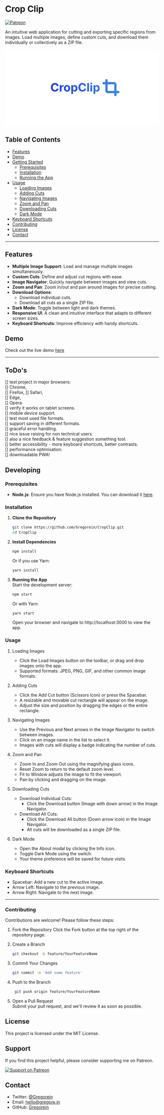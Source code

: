 # **Crop Clip**

[![Patreon](https://img.shields.io/badge/Support-Patreon-red.svg)](https://www.patreon.com/Gregorein)


An intuitive web application for cutting and exporting specific regions from images. Load multiple images, define custom cuts, and download them individually or collectively as a ZIP file.

![Image Cutter Screenshot](assets/socialTemplate.png)

## **Table of Contents**

- [Features](#features)
- [Demo](#demo)
- [Getting Started](#getting-started)
  - [Prerequisites](#prerequisites)
  - [Installation](#installation)
  - [Running the App](#running-the-app)
- [Usage](#usage)
  - [Loading Images](#loading-images)
  - [Adding Cuts](#adding-cuts)
  - [Navigating Images](#navigating-images)
  - [Zoom and Pan](#zoom-and-pan)
  - [Downloading Cuts](#downloading-cuts)
  - [Dark Mode](#dark-mode)
- [Keyboard Shortcuts](#keyboard-shortcuts)
- [Contributing](#contributing)
- [License](#license)
- [Contact](#contact)

---

## **Features**

- **Multiple Image Support**: Load and manage multiple images simultaneously.
- **Custom Cuts**: Define and adjust cut regions with ease.
- **Image Navigator**: Quickly navigate between images and view cuts.
- **Zoom and Pan**: Zoom in/out and pan around images for precise cutting.
- **Download Options**:
  - Download individual cuts.
  - Download all cuts as a single ZIP file.
- **Dark Mode**: Toggle between light and dark themes.
- **Responsive UI**: A clean and intuitive interface that adapts to different screen sizes.
- **Keyboard Shortcuts**: Improve efficiency with handy shortcuts.

## **Demo**

Check out the live demo [here](https://cropclip.click)

---

## **ToDo's**
[] test project in major browsers:  
   [] Chrome,  
   [] Firefox, 
   [] Safari,  
   [] Edge,  
   [] Opera.  
[] verify it works on tablet screens.  
[] mobile device support.  
[] test most used file formats.  
[] support saving in different formats.  
[] graceful error handling.  
[] nice issue raising for non technical users.  
[] also a nice feedback & feature suggestion something tool.  
[] better accessibility - more keyboard shortcuts, better contrasts.  
[] performance optimisation.  
[] downloadable PWA!  

## **Developing**

### **Prerequisites**

- **Node.js**: Ensure you have Node.js installed. You can download it [here](https://nodejs.org/).

### **Installation**

1. **Clone the Repository**

   ```bash
   git clone https://github.com/Gregorein/CropClip.git
   cd CropClip
   ```

2. **Install Dependencies**

   ```bash
   npm install
   ```

   Or if you use Yarn:

   ```bash
   yarn install
   ```

3. **Running the App**  
   Start the development server:
   
   ```bash
   npm start
   ```

   Or with Yarn:
   ```bash
   yarn start
   ```
   
   Open your browser and navigate to http://localhost:3000 to view the app.

### **Usage**
1. Loading Images

   * Click the Load Images button on the toolbar, or drag and drop images onto the app.
   *  Supported formats: JPEG, PNG, GIF, and other common image formats.

2. Adding Cuts

   * Click the Add Cut button (Scissors icon) or press the Spacebar.
   * A resizable and movable cut rectangle will appear on the image.
   * Adjust the size and position by dragging the edges or the entire rectangle.

3. Navigating Images

   * Use the Previous and Next arrows in the Image Navigator to switch between images.
   * Click on an image name in the list to select it.
   * Images with cuts will display a badge indicating the number of cuts.

4. Zoom and Pan

   * Zoom In and Zoom Out using the magnifying glass icons.
   * Reset Zoom to return to the default zoom level.
   * Fit to Window adjusts the image to fit the viewport.
   * Pan by clicking and dragging on the image.

5. Downloading Cuts

   * Download Individual Cuts:
      *  Click the Download button (Image with down arrow) in the Image Navigator.
   * Download All Cuts:
      *  Click the Download All button (Down arrow icon) in the Image Navigator.
      *  All cuts will be downloaded as a single ZIP file.

6. Dark Mode

   * Open the About modal by clicking the Info icon.
   * Toggle Dark Mode using the switch.
   * Your theme preference will be saved for future visits.

### Keyboard Shortcuts

   * Spacebar: Add a new cut to the active image.
   * Arrow Left: Navigate to the previous image.
   * Arrow Right: Navigate to the next image.
---

### Contributing
Contributions are welcome! Please follow these steps:

1. Fork the Repository
   Click the Fork button at the top right of the repository page.

2. Create a Branch
   ```bash
   git checkout -b feature/YourFeatureName
   ```
3. Commit Your Changes
   ```bash
   git commit -m 'Add some feature'
   ```

4. Push to the Branch
   ```bash
    git push origin feature/YourFeatureName
   ```

5. Open a Pull Request  
Submit your pull request, and we'll review it as soon as possible.

## License

This project is licensed under the MIT License.

## Support

If you find this project helpful, please consider supporting me on Patreon.

[![Support on Patreon](https://c5.patreon.com/external/logo/become_a_patron_button.png)](https://www.patreon.com/Gregorein)


## Contact
- Twitter: [@Gregorein](https://x.com/Gregorein) 
- Email: [hello@gregore.in](mailto:hello@gregore.in)
- GitHub: [Gregorein](https://github.com/Gregorein)
